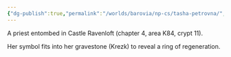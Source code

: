```yaml
---
{"dg-publish":true,"permalink":"/worlds/barovia/np-cs/tasha-petrovna/","tags":["Barovia"]}
---
```


A priest entombed in Castle Ravenloft (chapter 4, area K84, crypt 11).

Her symbol fits into her gravestone (Krezk) to reveal a ring of regeneration.


